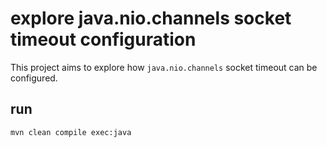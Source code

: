 # explore  java.nio.channels socket timeout configuration

This project aims to explore how `java.nio.channels` socket timeout can be configured. 

## run

```bash
mvn clean compile exec:java
```
